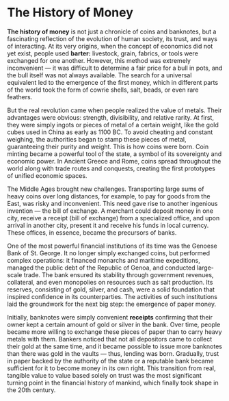 # The History of Money

**The history of money** is not just a chronicle of coins and banknotes, but a fascinating reflection of the evolution of human society, its trust, and ways of interacting. At its very origins, when the concept of economics did not yet exist, people used **barter:** livestock, grain, fabrics, or tools were exchanged for one another. However, this method was extremely inconvenient — it was difficult to determine a fair price for a bull in pots, and the bull itself was not always available. The search for a universal equivalent led to the emergence of the first money, which in different parts of the world took the form of cowrie shells, salt, beads, or even rare feathers.

But the real revolution came when people realized the value of metals. Their advantages were obvious: strength, divisibility, and relative rarity. At first, they were simply ingots or pieces of metal of a certain weight, like the gold cubes used in China as early as 1100 BC. To avoid cheating and constant weighing, the authorities began to stamp these pieces of metal, guaranteeing their purity and weight. This is how coins were born. Coin minting became a powerful tool of the state, a symbol of its sovereignty and economic power. In Ancient Greece and Rome, coins spread throughout the world along with trade routes and conquests, creating the first prototypes of unified economic spaces.

The Middle Ages brought new challenges. Transporting large sums of heavy coins over long distances, for example, to pay for goods from the East, was risky and inconvenient. This need gave rise to another ingenious invention — the bill of exchange. A merchant could deposit money in one city, receive a receipt (bill of exchange) from a specialized office, and upon arrival in another city, present it and receive his funds in local currency. These offices, in essence, became the precursors of banks.

One of the most powerful financial institutions of its time was the Genoese Bank of St. George. It no longer simply exchanged coins, but performed complex operations: it financed monarchs and maritime expeditions, managed the public debt of the Republic of Genoa, and conducted large-scale trade. The bank ensured its stability through government revenues, collateral, and even monopolies on resources such as salt production. Its reserves, consisting of gold, silver, and cash, were a solid foundation that inspired confidence in its counterparties. The activities of such institutions laid the groundwork for the next big step: the emergence of paper money.

Initially, banknotes were simply convenient **receipts** confirming that their owner kept a certain amount of gold or silver in the bank. Over time, people became more willing to exchange these pieces of paper than to carry heavy metals with them. Bankers noticed that not all depositors came to collect their gold at the same time, and it became possible to issue more banknotes than there was gold in the vaults — thus, lending was born. Gradually, trust in paper backed by the authority of the state or a reputable bank became sufficient for it to become money in its own right. This transition from real, tangible value to value based solely on trust was the most significant turning point in the financial history of mankind, which finally took shape in the 20th century.